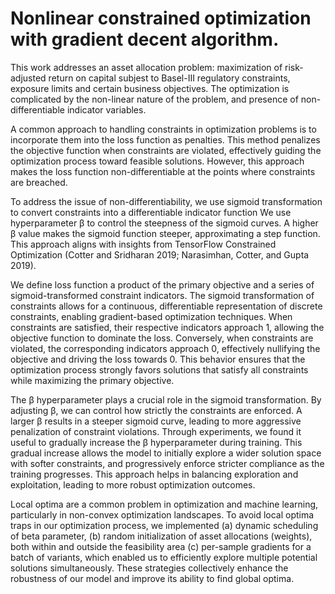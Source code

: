 # Nonlinear constrained optimization with gradient decent algorithm.

This work addresses an asset allocation problem: maximization of risk-adjusted return on capital subjest to Basel-III regulatory constraints, exposure limits and certain business objectives. The optimization is complicated by the non-linear nature of the problem, and presence of non-differentiable indicator variables.

A common approach to handling constraints in optimization problems is to incorporate them into the loss function as penalties. This method penalizes the objective function when constraints are violated, effectively guiding the optimization process toward feasible solutions. However, this approach makes the loss function non-differentiable at the points where constraints are breached.

To address the issue of non-differentiability, we use sigmoid transformation to convert constraints into a differentiable indicator function We use hyperparameter β to control the steepness of the sigmoid curves. A higher β value makes the sigmoid function steeper, approximating a step function. This approach aligns with insights from TensorFlow Constrained Optimization (Cotter and Sridharan 2019; Narasimhan, Cotter, and Gupta 2019).

We define loss function a product of the primary objective and a series of sigmoid-transformed constraint indicators. The sigmoid transformation of constraints allows for a continuous, differentiable representation of discrete constraints, enabling gradient-based optimization techniques. When constraints are satisfied, their respective indicators approach 1, allowing the objective function to dominate the loss. Conversely, when constraints are violated, the corresponding indicators approach 0, effectively nullifying the objective and driving the loss towards 0. This behavior ensures that the optimization process strongly favors solutions that satisfy all constraints while maximizing the primary objective.

The β hyperparameter plays a crucial role in the sigmoid transformation. By adjusting β, we can control how strictly the constraints are enforced. A larger β results in a steeper sigmoid curve, leading to more aggressive penalization of constraint violations. Through experiments, we found it useful to gradually increase the β hyperparameter during training. This gradual increase allows the model to initially explore a wider solution space with softer constraints, and progressively enforce stricter compliance as the training progresses. This approach helps in balancing exploration and exploitation, leading to more robust optimization outcomes.

Local optima are a common problem in optimization and machine learning, particularly in non-convex optimization landscapes. To avoid local optima traps in our optimization process, we implemented (a) dynamic scheduling of beta parameter, (b) random initialization of asset allocations (weights), both within and outside the feasibility area (c) per-sample gradients for a batch of variants, which enabled us to efficiently explore multiple potential solutions simultaneously. These strategies collectively enhance the robustness of our model and improve its ability to find global optima.
